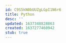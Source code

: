 ```yaml
---
id: C9S5kN0bUUZgLGpI1N6r6
title: Python
desc: ''
updated: 1637348828863
created: 1637277460942
stub: true
---
```


